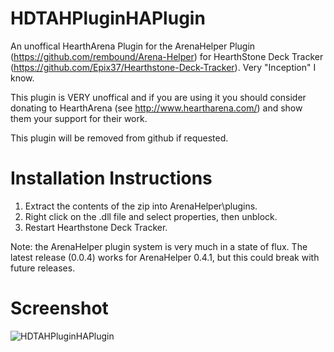 # HDTAHPluginHAPlugin

An unoffical HearthArena Plugin for the ArenaHelper Plugin (https://github.com/rembound/Arena-Helper) for HearthStone Deck Tracker (https://github.com/Epix37/Hearthstone-Deck-Tracker). Very "Inception" I know.

This plugin is VERY unoffical and if you are using it you should consider donating to HearthArena (see http://www.heartharena.com/) and show them your support for their work.

This plugin will be removed from github if requested.

# Installation Instructions

1. Extract the contents of the zip into ArenaHelper\plugins. 
2. Right click on the .dll file and select properties, then unblock.
3. Restart Hearthstone Deck Tracker.

Note: the ArenaHelper plugin system is very much in a state of flux. The latest release (0.0.4) works for ArenaHelper 0.4.1, but this could break with future releases.

# Screenshot

![HDTAHPluginHAPlugin](http://i.imgur.com/aRL6eIO.jpg)

